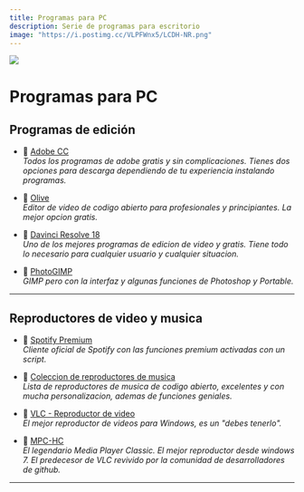 ```yaml
---
title: Programas para PC
description: Serie de programas para escritorio
image: "https://i.postimg.cc/VLPFWnx5/LCDH-NR.png"
---
```

![](https://i.postimg.cc/Ls5629Jw/PC-programas.png)
# Programas para PC


## Programas de edición
- 🍩 [Adobe CC](/Tutoriales/adobeCC)     
  *Todos los programas de adobe gratis y sin complicaciones. Tienes dos opciones para descarga dependiendo de tu experiencia instalando programas.*

- 🍩 [Olive](https://www.olivevideoeditor.org/)     
  *Editor de video de codigo abierto para profesionales y principiantes. La mejor opcion gratis.*

- 🍩 [Davinci Resolve 18](https://www.blackmagicdesign.com/products/davinciresolve)     
  *Uno de los mejores programas de edicion de video y gratis. Tiene todo lo necesario para cualquier usuario y cualquier situacion.*

- 🍩 [PhotoGIMP](/Escritorio/e-diseño#editores-de-imagenes)     
  *GIMP pero con la interfaz y algunas funciones de Photoshop y Portable.*

---

## Reproductores de video y musica

- 🍩 [Spotify Premium](/Tutoriales/spotify-premium#windows) <Badge type="danger" text="No descarga musica" />     
  *Cliente oficial de Spotify con las funciones premium activadas con un script.*

- 🍩 [Coleccion de reproductores de musica](/Escritorio/e-musica#reproductores-de-musica)     
  *Lista de reproductores de musica de codigo abierto, excelentes y con mucha personalizacion, ademas de funciones geniales.*

- 🍩 [VLC - Reproductor de video](https://www.videolan.org/vlc/download-windows.html)     
  *El mejor reproductor de videos para Windows, es un "debes tenerlo".*

- 🍩 [MPC-HC](https://github.com/clsid2/mpc-hc/releases/)     
  *El legendario Media Player Classic. El mejor reproductor desde windows 7. El predecesor de VLC revivido por la comunidad de desarrolladores de github.*

---

